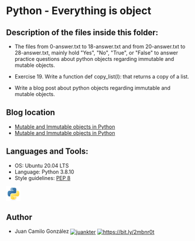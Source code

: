 # Python - Everything is object

## Description of the files inside this folder:

- The files from 0-answer.txt to 18-answer.txt and from 20-answer.txt to 28-answer.txt, mainly hold "Yes", "No", "True", or "False" to answer practice questions about python objects regarding immutable and mutable objects.

- Exercise 19. Write a function def copy_list(l): that returns a copy of a list.

- Write a blog post about python objects regarding immutable and mutable objects.

## Blog location

- [Mutable and Immutable objects in Python](https://3388.medium.com/mutable-and-immutable-objects-in-python-34617c0cdc0e)
- [Mutable and Immutable objects in Python](https://www.linkedin.com/posts/juancgonzalezbautista_mutable-and-immutable-objects-in-python-activity-6851891961092288512-r2r7)

## Languages and Tools:

- OS: Ubuntu 20.04 LTS
- Language: Python 3.8.10
- Style guidelines: [PEP 8](https://www.python.org/dev/peps/pep-0008/)


<p align="left"> <a href="https://www.python.org" target="_blank" rel="noreferrer"> <img src="https://raw.githubusercontent.com/devicons/devicon/master/icons/python/python-original.svg" alt="python" width="40" height="40"/> </a> </p>


## Author

- Juan Camilo González <a href="https://twitter.com/juankter" target="blank"><img align="center" src="https://raw.githubusercontent.com/rahuldkjain/github-profile-readme-generator/master/src/images/icons/Social/twitter.svg" alt="juankter" height="30" width="40" /></a>
<a href="https://bit.ly/2MBNR0t" target="blank"><img align="center" src="https://raw.githubusercontent.com/rahuldkjain/github-profile-readme-generator/master/src/images/icons/Social/linked-in-alt.svg" alt="https://bit.ly/2mbnr0t" height="30" width="40" /></a>



